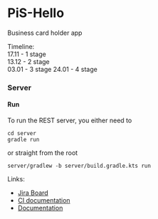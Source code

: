 # PiS-Hello
Business card holder app

Timeline:  
17.11 - 1 stage  
13.12 - 2 stage  
03.01 - 3 stage
24.01 - 4 stage

### Server

#### Run
To run the REST server, you either need to
```shell
cd server
gradle run
```
or straight from the root
```shell
server/gradlew -b server/build.gradle.kts run
```

Links:
* [Jira Board](https://hello-pis.atlassian.net/jira/software/projects/HPIS/boards/1)
* [CI documentation](https://circleci.com/docs/2.0/configuration-reference)
* [Documentation](https://www.overleaf.com/read/gyhnrhzrhfxw)
